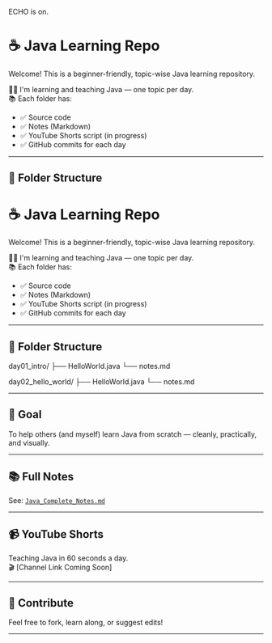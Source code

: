 ECHO is on.
# ☕ Java Learning Repo

Welcome! This is a beginner-friendly, topic-wise Java learning repository.

👨‍🏫 I'm learning and teaching Java — one topic per day.  
📚 Each folder has:
- ✅ Source code
- ✅ Notes (Markdown)
- ✅ YouTube Shorts script (in progress)
- ✅ GitHub commits for each day

---

## 📁 Folder Structure

# ☕ Java Learning Repo

Welcome! This is a beginner-friendly, topic-wise Java learning repository.

👨‍🏫 I'm learning and teaching Java — one topic per day.  
📚 Each folder has:
- ✅ Source code
- ✅ Notes (Markdown)
- ✅ YouTube Shorts script (in progress)
- ✅ GitHub commits for each day

---

## 📁 Folder Structure

day01_intro/
├── HelloWorld.java
└── notes.md

day02_hello_world/
├── HelloWorld.java
└── notes.md


---

## 🎯 Goal

To help others (and myself) learn Java from scratch — cleanly, practically, and visually.

---

## 📚 Full Notes

See: [`Java_Complete_Notes.md`](./Java_Complete_Notes.md)

---

## 📹 YouTube Shorts

Teaching Java in 60 seconds a day.  
🎬 [Channel Link Coming Soon]

---

## 🤝 Contribute

Feel free to fork, learn along, or suggest edits!

---

